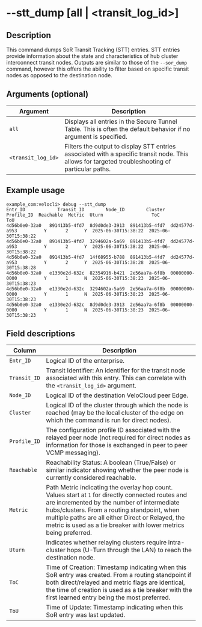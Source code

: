 #	--stt_dump [all | <transit_log_id>]

##	Description
This command dumps SoR Transit Tracking (STT) entries. STT entries provide information about the state and characteristics of hub cluster interconnect transit nodes.  Outputs are similar to those of the `--sor_dump` command, however this offers the ability to filter based on specific transit nodes as opposed to the destination node.

##  Arguments (optional)
| Argument | Description |
|---|---|
| `all` | Displays all entries in the Secure Tunnel Table. This is often the default behavior if no argument is specified. |
| `<transit_log_id>` | Filters the output to display STT entries associated with a specific transit node. This allows for targeted troubleshooting of particular paths. |

##  Example usage
```
example_com:velocli> debug --stt_dump
Entr_ID            Transit_ID        Node_ID        Cluster     Profile_ID  Reachable  Metric  Uturn                  ToC                  ToU
4d56b0e0-32a0   891413b5-4fd7  8d9d0de3-3913  891413b5-4fd7  dd24577d-a953          Y       2      Y  2025-06-30T15:38:22  2025-06-30T15:38:22
4d56b0e0-32a0   891413b5-4fd7  3294602a-5a69  891413b5-4fd7  dd24577d-a953          Y       2      Y  2025-06-30T15:38:22  2025-06-30T15:38:22
4d56b0e0-32a0   891413b5-4fd7  14f68955-b788  891413b5-4fd7  dd24577d-a953          Y       2      Y  2025-06-30T15:38:28  2025-06-30T15:38:28
4d56b0e0-32a0   e1330e2d-632c  82354916-b421  2e56aa7a-6f8b  00000000-0000          Y       1      N  2025-06-30T15:38:23  2025-06-30T15:38:23
4d56b0e0-32a0   e1330e2d-632c  3294602a-5a69  2e56aa7a-6f8b  00000000-0000          Y       1      N  2025-06-30T15:38:23  2025-06-30T15:38:23
4d56b0e0-32a0   e1330e2d-632c  8d9d0de3-3913  2e56aa7a-6f8b  00000000-0000          Y       1      N  2025-06-30T15:38:23  2025-06-30T15:38:23
```

##  Field descriptions
| Column | Description |
|---|---|
| `Entr_ID` | Logical ID of the enterprise. |
| `Transit_ID` | Transit Identifier: An identifier for the transit node associated with this entry. This can correlate with the `<transit_log_id>` argument. |
| `Node_ID` | Logical ID of the destination VeloCloud peer Edge. |
| `Cluster` | Logical ID of the cluster through which the node is reached (may be the local cluster of the edge on which the command is run for direct nodes). |
| `Profile_ID` | The configuration profile ID associated with the relayed peer node (not required for direct nodes as information for those is exchanged in peer to peer VCMP messaging). |
| `Reachable` | Reachability Status: A boolean (True/False) or similar indicator showing whether the peer node is currently considered reachable. |
| `Metric` | Path Metric indicating the overlay hop count.  Values start at `1` for directly connected routes and are incremented by the number of intermediate hubs/clusters.  From a routing standpoint, when multiple paths are all either Direct or Relayed, the metric is used as a tie breaker with lower metrics being preferred. |
| `Uturn` | Indicates whether relaying clusters require intra-cluster hops (U-Turn through the LAN) to reach the destination node. |
| `ToC` | Time of Creation: Timestamp indicating when this SoR entry was created.  From a routing standpoint if both direct/relayed and metric flags are identical, the time of creation is used as a tie breaker with the first learned entry being the most preferred. |
| `ToU` | Time of Update: Timestamp indicating when this SoR entry was last updated. |